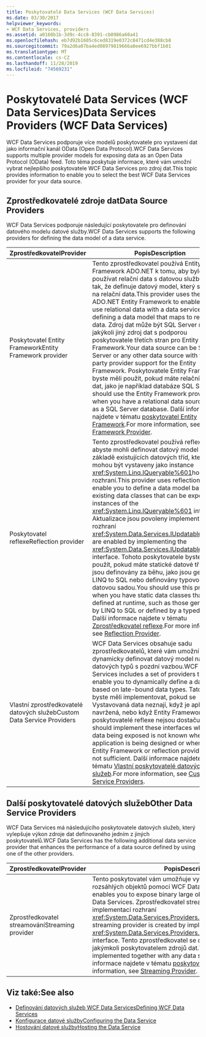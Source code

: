 ```yaml
---
title: Poskytovatelé Data Services (WCF Data Services)
ms.date: 03/30/2017
helpviewer_keywords:
- WCF Data Services, providers
ms.assetid: a0160b1b-3d9c-4cc8-8391-cb0986a60a41
ms.openlocfilehash: eb7d92b1605c6ced8319e0372c8471cd4e388cb8
ms.sourcegitcommit: 79a2d6a07ba4ed08979819666a0ee6927bbf1b01
ms.translationtype: MT
ms.contentlocale: cs-CZ
ms.lasthandoff: 11/28/2019
ms.locfileid: "74569231"
---
```

# <a name="data-services-providers-wcf-data-services"></a><span data-ttu-id="5a04d-102">Poskytovatelé Data Services (WCF Data Services)</span><span class="sxs-lookup"><span data-stu-id="5a04d-102">Data Services Providers (WCF Data Services)</span></span>
<span data-ttu-id="5a04d-103">WCF Data Services podporuje více modelů poskytovatele pro vystavení dat jako informační kanál OData (Open Data Protocol).</span><span class="sxs-lookup"><span data-stu-id="5a04d-103">WCF Data Services supports multiple provider models for exposing data as an Open Data Protocol (OData) feed.</span></span> <span data-ttu-id="5a04d-104">Toto téma poskytuje informace, které vám umožní vybrat nejlepšího poskytovatele WCF Data Services pro zdroj dat.</span><span class="sxs-lookup"><span data-stu-id="5a04d-104">This topic provides information to enable you to select the best WCF Data Services provider for your data source.</span></span>  
  
## <a name="data-source-providers"></a><span data-ttu-id="5a04d-105">Zprostředkovatelé zdroje dat</span><span class="sxs-lookup"><span data-stu-id="5a04d-105">Data Source Providers</span></span>  
 <span data-ttu-id="5a04d-106">WCF Data Services podporuje následující poskytovatele pro definování datového modelu datové služby.</span><span class="sxs-lookup"><span data-stu-id="5a04d-106">WCF Data Services supports the following providers for defining the data model of a data service.</span></span>  
  
|<span data-ttu-id="5a04d-107">Zprostředkovatel</span><span class="sxs-lookup"><span data-stu-id="5a04d-107">Provider</span></span>|<span data-ttu-id="5a04d-108">Popis</span><span class="sxs-lookup"><span data-stu-id="5a04d-108">Description</span></span>|  
|--------------|-----------------|  
|<span data-ttu-id="5a04d-109">Poskytovatel Entity Framework</span><span class="sxs-lookup"><span data-stu-id="5a04d-109">Entity Framework provider</span></span>|<span data-ttu-id="5a04d-110">Tento zprostředkovatel používá Entity Framework ADO.NET k tomu, aby bylo možné používat relační data s datovou službou, a to tak, že definuje datový model, který se mapuje na relační data.</span><span class="sxs-lookup"><span data-stu-id="5a04d-110">This provider uses the ADO.NET Entity Framework to enable you to use relational data with a data service by defining a data model that maps to relational data.</span></span> <span data-ttu-id="5a04d-111">Zdroj dat může být SQL Server nebo jakýkoli jiný zdroj dat s podporou poskytovatele třetích stran pro Entity Framework.</span><span class="sxs-lookup"><span data-stu-id="5a04d-111">Your data source can be SQL Server or any other data source with third-party provider support for the Entity Framework.</span></span> <span data-ttu-id="5a04d-112">Poskytovatele Entity Framework byste měli použít, pokud máte relační zdroj dat, jako je například databáze SQL Server.</span><span class="sxs-lookup"><span data-stu-id="5a04d-112">You should use the Entity Framework provider when you have a relational data source, such as a SQL Server database.</span></span> <span data-ttu-id="5a04d-113">Další informace najdete v tématu [poskytovatel Entity Framework](entity-framework-provider-wcf-data-services.md).</span><span class="sxs-lookup"><span data-stu-id="5a04d-113">For more information, see [Entity Framework Provider](entity-framework-provider-wcf-data-services.md).</span></span>|  
|<span data-ttu-id="5a04d-114">Poskytovatel reflexe</span><span class="sxs-lookup"><span data-stu-id="5a04d-114">Reflection provider</span></span>|<span data-ttu-id="5a04d-115">Tento zprostředkovatel používá reflexi k tomu, abyste mohli definovat datový model na základě existujících datových tříd, které mohou být vystaveny jako instance <xref:System.Linq.IQueryable%601>ho rozhraní.</span><span class="sxs-lookup"><span data-stu-id="5a04d-115">This provider uses reflection to enable you to define a data model based on existing data classes that can be exposed as instances of the <xref:System.Linq.IQueryable%601> interface.</span></span> <span data-ttu-id="5a04d-116">Aktualizace jsou povoleny implementací rozhraní <xref:System.Data.Services.IUpdatable>.</span><span class="sxs-lookup"><span data-stu-id="5a04d-116">Updates are enabled by implementing the <xref:System.Data.Services.IUpdatable> interface.</span></span> <span data-ttu-id="5a04d-117">Tohoto poskytovatele byste měli použít, pokud máte statické datové třídy, které jsou definovány za běhu, jako jsou generovány LINQ to SQL nebo definovány typovou datovou sadou.</span><span class="sxs-lookup"><span data-stu-id="5a04d-117">You should use this provider when you have static data classes that are defined at runtime, such as those generated by LINQ to SQL or defined by a typed DataSet.</span></span> <span data-ttu-id="5a04d-118">Další informace najdete v tématu [Zprostředkovatel reflexe](reflection-provider-wcf-data-services.md).</span><span class="sxs-lookup"><span data-stu-id="5a04d-118">For more information, see [Reflection Provider](reflection-provider-wcf-data-services.md).</span></span>|  
|<span data-ttu-id="5a04d-119">Vlastní zprostředkovatelé datových služeb</span><span class="sxs-lookup"><span data-stu-id="5a04d-119">Custom Data Service Providers</span></span>|<span data-ttu-id="5a04d-120">WCF Data Services obsahuje sadu zprostředkovatelů, které vám umožní dynamicky definovat datový model na základě datových typů s pozdní vazbou.</span><span class="sxs-lookup"><span data-stu-id="5a04d-120">WCF Data Services includes a set of providers that enable you to dynamically define a data model based on late-bound data types.</span></span> <span data-ttu-id="5a04d-121">Tato rozhraní byste měli implementovat, pokud se Vystavovaná data neznají, když je aplikace navržená, nebo když Entity Framework nebo poskytovatelé reflexe nejsou dostačující.</span><span class="sxs-lookup"><span data-stu-id="5a04d-121">You should implement these interfaces when the data being exposed is not known when the application is being designed or when the Entity Framework or reflection providers are not sufficient.</span></span> <span data-ttu-id="5a04d-122">Další informace najdete v tématu [Vlastní poskytovatelé datových služeb](custom-data-service-providers-wcf-data-services.md).</span><span class="sxs-lookup"><span data-stu-id="5a04d-122">For more information, see [Custom Data Service Providers](custom-data-service-providers-wcf-data-services.md).</span></span>|  
  
## <a name="other-data-service-providers"></a><span data-ttu-id="5a04d-123">Další poskytovatelé datových služeb</span><span class="sxs-lookup"><span data-stu-id="5a04d-123">Other Data Service Providers</span></span>  
 <span data-ttu-id="5a04d-124">WCF Data Services má následujícího poskytovatele datových služeb, který vylepšuje výkon zdroje dat definovaného jedním z jiných poskytovatelů.</span><span class="sxs-lookup"><span data-stu-id="5a04d-124">WCF Data Services has the following additional data service provider that enhances the performance of a data source defined by using one of the other providers.</span></span>  
  
|<span data-ttu-id="5a04d-125">Zprostředkovatel</span><span class="sxs-lookup"><span data-stu-id="5a04d-125">Provider</span></span>|<span data-ttu-id="5a04d-126">Popis</span><span class="sxs-lookup"><span data-stu-id="5a04d-126">Description</span></span>|  
|--------------|-----------------|  
|<span data-ttu-id="5a04d-127">Zprostředkovatel streamování</span><span class="sxs-lookup"><span data-stu-id="5a04d-127">Streaming provider</span></span>|<span data-ttu-id="5a04d-128">Tento poskytovatel vám umožňuje vystavit binární datové typy rozsáhlých objektů pomocí WCF Data Services.</span><span class="sxs-lookup"><span data-stu-id="5a04d-128">This provider enables you to expose binary large object data types by using WCF Data Services.</span></span> <span data-ttu-id="5a04d-129">Zprostředkovatel streamování se vytvoří implementací rozhraní <xref:System.Data.Services.Providers.IDataServiceStreamProvider>.</span><span class="sxs-lookup"><span data-stu-id="5a04d-129">A streaming provider is created by implementing the <xref:System.Data.Services.Providers.IDataServiceStreamProvider> interface.</span></span> <span data-ttu-id="5a04d-130">Tento zprostředkovatel se dá implementovat spolu s jakýmkoli poskytovatelem zdrojů dat.</span><span class="sxs-lookup"><span data-stu-id="5a04d-130">This provider can be implemented together with any data source provider.</span></span> <span data-ttu-id="5a04d-131">Další informace najdete v tématu [poskytovatel streamování](streaming-provider-wcf-data-services.md).</span><span class="sxs-lookup"><span data-stu-id="5a04d-131">For more information, see [Streaming Provider](streaming-provider-wcf-data-services.md).</span></span>|  
  
## <a name="see-also"></a><span data-ttu-id="5a04d-132">Viz také:</span><span class="sxs-lookup"><span data-stu-id="5a04d-132">See also</span></span>

- [<span data-ttu-id="5a04d-133">Definování datových služeb WCF Data Services</span><span class="sxs-lookup"><span data-stu-id="5a04d-133">Defining WCF Data Services</span></span>](defining-wcf-data-services.md)
- [<span data-ttu-id="5a04d-134">Konfigurace datové služby</span><span class="sxs-lookup"><span data-stu-id="5a04d-134">Configuring the Data Service</span></span>](configuring-the-data-service-wcf-data-services.md)
- [<span data-ttu-id="5a04d-135">Hostování datové služby</span><span class="sxs-lookup"><span data-stu-id="5a04d-135">Hosting the Data Service</span></span>](hosting-the-data-service-wcf-data-services.md)
